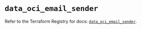 # `data_oci_email_sender`

Refer to the Terraform Registry for docs: [`data_oci_email_sender`](https://registry.terraform.io/providers/hashicorp/oci/7.19.0/docs/data-sources/email_sender).
